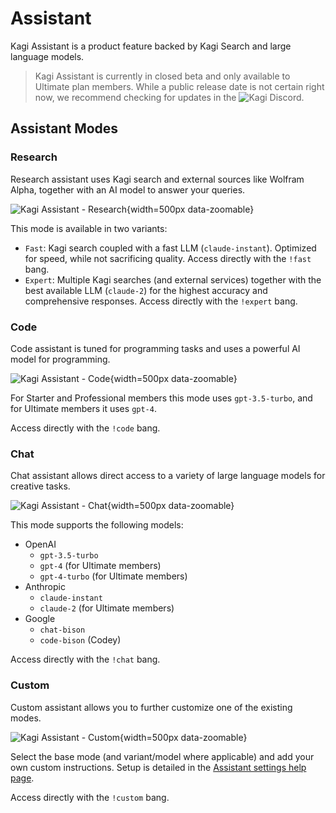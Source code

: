# Assistant

Kagi Assistant is a product feature backed by Kagi Search and large language models.

> Kagi Assistant is currently in closed beta and only available to Ultimate plan members. While a public release date is not certain right now, we recommend checking for updates in the ![Kagi Discord](https://kagi.com/discord).

## Assistant Modes

### Research

Research assistant uses Kagi search and external sources like Wolfram Alpha, together with an AI model to answer your queries.

![Kagi Assistant - Research](./media/assistant_research.png){width=500px data-zoomable}

This mode is available in two variants:

- `Fast`: Kagi search coupled with a fast LLM (`claude-instant`). Optimized for speed, while not sacrificing quality. Access directly with the `!fast` bang.
- `Expert`: Multiple Kagi searches (and external services) together with the best available LLM (`claude-2`) for the highest accuracy and comprehensive responses. Access directly with the `!expert` bang.

### Code

Code assistant is tuned for programming tasks and uses a powerful AI model for programming.

![Kagi Assistant - Code](./media/assistant_code.png){width=500px data-zoomable}

For Starter and Professional members this mode uses `gpt-3.5-turbo`, and for Ultimate members it uses `gpt-4`.

Access directly with the `!code` bang.

### Chat

Chat assistant allows direct access to a variety of large language models for creative tasks.

![Kagi Assistant - Chat](./media/assistant_chat.png){width=500px data-zoomable}

This mode supports the following models:

- OpenAI
  - `gpt-3.5-turbo`
  - `gpt-4` (for Ultimate members)
  - `gpt-4-turbo` (for Ultimate members)
- Anthropic
  - `claude-instant`
  - `claude-2` (for Ultimate members)
- Google
  - `chat-bison`
  - `code-bison` (Codey)

Access directly with the `!chat` bang.

### Custom

Custom assistant allows you to further customize one of the existing modes.

![Kagi Assistant - Custom](./media/assistant_custom.png){width=500px data-zoomable}

Select the base mode (and variant/model where applicable) and add your own custom instructions. Setup is detailed in the [Assistant settings help page](../settings/assistant.md#custom-assistant).

Access directly with the `!custom` bang.
